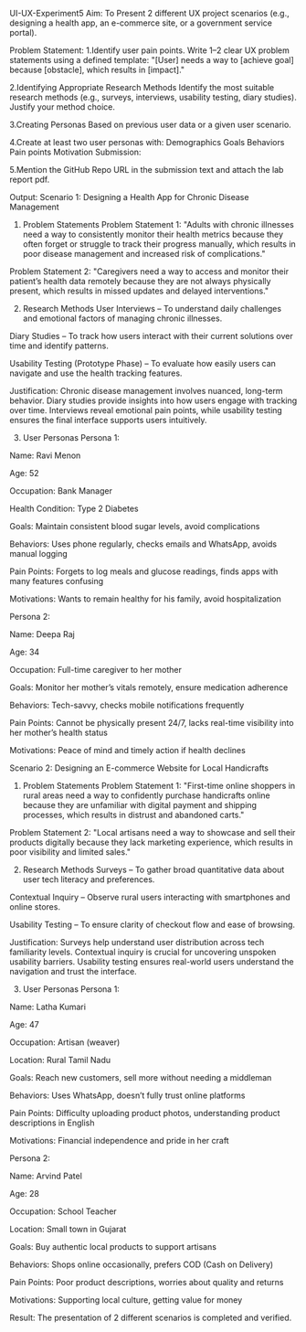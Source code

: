 UI-UX-Experiment5
Aim:
To Present 2 different UX project scenarios (e.g., designing a health app, an e-commerce site, or a government service portal).

Problem Statement:
1.Identify user pain points. Write 1–2 clear UX problem statements using a defined template: "[User] needs a way to [achieve goal] because [obstacle], which results in [impact]."

2.Identifying Appropriate Research Methods Identify the most suitable research methods (e.g., surveys, interviews, usability testing, diary studies). Justify your method choice.

3.Creating Personas Based on previous user data or a given user scenario.

4.Create at least two user personas with: Demographics Goals Behaviors Pain points Motivation Submission:

5.Mention the GitHub Repo URL in the submission text and attach the lab report pdf.

Output:
Scenario 1: Designing a Health App for Chronic Disease Management
1. Problem Statements
Problem Statement 1: "Adults with chronic illnesses need a way to consistently monitor their health metrics because they often forget or struggle to track their progress manually, which results in poor disease management and increased risk of complications."

Problem Statement 2: "Caregivers need a way to access and monitor their patient’s health data remotely because they are not always physically present, which results in missed updates and delayed interventions."

2. Research Methods
User Interviews – To understand daily challenges and emotional factors of managing chronic illnesses.

Diary Studies – To track how users interact with their current solutions over time and identify patterns.

Usability Testing (Prototype Phase) – To evaluate how easily users can navigate and use the health tracking features.

Justification: Chronic disease management involves nuanced, long-term behavior. Diary studies provide insights into how users engage with tracking over time. Interviews reveal emotional pain points, while usability testing ensures the final interface supports users intuitively.

3. User Personas
Persona 1:

Name: Ravi Menon

Age: 52

Occupation: Bank Manager

Health Condition: Type 2 Diabetes

Goals: Maintain consistent blood sugar levels, avoid complications

Behaviors: Uses phone regularly, checks emails and WhatsApp, avoids manual logging

Pain Points: Forgets to log meals and glucose readings, finds apps with many features confusing

Motivations: Wants to remain healthy for his family, avoid hospitalization

Persona 2:

Name: Deepa Raj

Age: 34

Occupation: Full-time caregiver to her mother

Goals: Monitor her mother’s vitals remotely, ensure medication adherence

Behaviors: Tech-savvy, checks mobile notifications frequently

Pain Points: Cannot be physically present 24/7, lacks real-time visibility into her mother’s health status

Motivations: Peace of mind and timely action if health declines

Scenario 2: Designing an E-commerce Website for Local Handicrafts
1. Problem Statements
Problem Statement 1: "First-time online shoppers in rural areas need a way to confidently purchase handicrafts online because they are unfamiliar with digital payment and shipping processes, which results in distrust and abandoned carts."

Problem Statement 2: "Local artisans need a way to showcase and sell their products digitally because they lack marketing experience, which results in poor visibility and limited sales."

2. Research Methods
Surveys – To gather broad quantitative data about user tech literacy and preferences.

Contextual Inquiry – Observe rural users interacting with smartphones and online stores.

Usability Testing – To ensure clarity of checkout flow and ease of browsing.

Justification: Surveys help understand user distribution across tech familiarity levels. Contextual inquiry is crucial for uncovering unspoken usability barriers. Usability testing ensures real-world users understand the navigation and trust the interface.

3. User Personas
Persona 1:

Name: Latha Kumari

Age: 47

Occupation: Artisan (weaver)

Location: Rural Tamil Nadu

Goals: Reach new customers, sell more without needing a middleman

Behaviors: Uses WhatsApp, doesn’t fully trust online platforms

Pain Points: Difficulty uploading product photos, understanding product descriptions in English

Motivations: Financial independence and pride in her craft

Persona 2:

Name: Arvind Patel

Age: 28

Occupation: School Teacher

Location: Small town in Gujarat

Goals: Buy authentic local products to support artisans

Behaviors: Shops online occasionally, prefers COD (Cash on Delivery)

Pain Points: Poor product descriptions, worries about quality and returns

Motivations: Supporting local culture, getting value for money



Result:
The presentation of 2 different scenarios is completed and verified.
